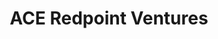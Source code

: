 ---
layout: firm_page
title: "ACE Redpoint Ventures"
id: "rpvchina.com"
permalink: "/aceredpointventuresrpvchina.com/"
website: "https://www.rpvchina.com/"
offices: "Beijing (China), Shanghai (China)"
investment_stages: "Seed, Series A, Series B"
portfolio_companies: ""
portfolio_link: ""
investment_markets: "TMT"
founded_year: "1999"
description: "A leading venture capital firm with a focus on early-stage investments in China. Redpoint China Ventures focuses on early investments in the TMT sector, focusing on consumer Internet and technology-driven enterprise IT services opportunities."
linkedin: "https://www.linkedin.com/company/redpoint-china-ventures%E7%BA%A2%E7%82%B9%E5%88%9B%E6%8A%95%E4%B8%AD%E5%9B%BD%E5%9F%BA%E9%87%91/"
twitter: ""
instagram: ""
team_page: "http://en.rpvchina.com/./index.php?s=index/team"
investor_type: "Venture Capital"
crunchbase: "https://www.crunchbase.com/organization/redpoint-ventures-china"
pitchbook: ""

# SEO Optimization
meta_title: "ACE Redpoint Ventures - VC Firm - projectstartups.com"
meta_description: "ACE Redpoint Ventures, A leading venture capital firm with a focus on early-stage investments in China. Redpoint China Ventures focuses on early investments in the TMT secto..."
meta_keywords: "ACE Redpoint Ventures, TMT, VC firm, venture capital, startup investor, projectstartups.com"
canonical_url: "https://vc.projectstartups.com/aceredpointventuresrpvchina.com/"
---